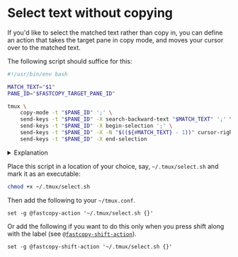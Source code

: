 # Select text without copying

If you'd like to select the matched text rather than copy in,
you can define an action that takes the target pane in copy mode,
and moves your cursor over to the matched text.

The following script should suffice for this:

```bash
#!/usr/bin/env bash

MATCH_TEXT="$1"
PANE_ID="$FASTCOPY_TARGET_PANE_ID"

tmux \
	copy-mode -t "$PANE_ID" ';' \
	send-keys -t "$PANE_ID" -X search-backward-text "$MATCH_TEXT" ';' \
	send-keys -t "$PANE_ID" -X begin-selection ';' \
	send-keys -t "$PANE_ID" -X -N "$((${#MATCH_TEXT} - 1))" cursor-right ';' \
	send-keys -t "$PANE_ID" -X end-selection
```

<details>
<summary>Explanation</summary>

The script above expects the matched text as an argument,
and grabs the target pane ID from the environment.
tmux-fastcopy sets `FASTCOPY_TARGET_PANE_ID` when running the action
(see [Execution context](opt-action.md#execution-context)).

It then runs the following tmux commands on the pane:

- switch it to copy mode
- search for the closest recent instance of the matched text
  and move your cursor there
- begin a selection
- move the cursor to the end of the selected text
- end the selection

The end result of this is that when the action runs,
your cursor will have selected the matched text
leaving you room to adjust the selection before copying.

</details>

Place this script in a location of your choice, say, `~/.tmux/select.sh`
and mark it as an executable:

```bash
chmod +x ~/.tmux/select.sh
```

Then add the following to your `~/tmux.conf`.

```tmux
set -g @fastcopy-action '~/.tmux/select.sh {}'
```

Or add the following if you want to do this
only when you press shift along with the label
(see [`@fastcopy-shift-action`](opt-shift-action.md)).

```tmux
set -g @fastcopy-shift-action '~/.tmux/select.sh {}'
```

